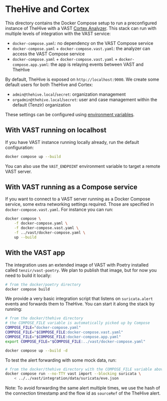 # TheHive and Cortex

This directory contains the Docker Compose setup to run a preconfigured instance
of TheHive with a VAST [Cortex Analyzer][cortex-analyzers-docs]. This stack can
run with multiple levels of integration with the VAST service:
- `docker-compose.yaml`: no dependency on the VAST Compose service
- `docker-compose.yaml` + `docker-compose.vast.yaml`: the analyzer can access
  the VAST Compose service
- `docker-compose.yaml` + `docker-compose.vast.yaml` +
  `docker-compose.app.yaml`: the app is relaying events between VAST and TheHive

By default, TheHive is exposed on `http://localhost:9000`. We create some
default users for both TheHive and Cortex:
- `admin@thehive.local`/`secret`: organization management
- `orgadmin@thehive.local`/`secret`: user and case management within the default
  (Tenzir) organization

These settings can be configured using [environment variables](env.example).

[cortex-analyzers-docs]: https://docs.thehive-project.org/cortex/

## With VAST running on localhost

If you have VAST instance running locally already, run the default configuration:

```bash
docker compose up --build
```

You can also use the `VAST_ENDPOINT` environment variable to target a remote
VAST server.

## With VAST running as a Compose service

If you want to connect to a VAST server running as a Docker Compose service,
some extra networking settings required. Those are specified in
`docker-compose.vast.yaml`. For instance you can run:

```bash
docker compose \
    -f docker-compose.yaml \
    -f docker-compose.vast.yaml \
    -f ../vast/docker-compose.yaml \
    up --build
```

## With the VAST app

The integration uses an extended image of VAST with Poetry installed called
`tenzir/vast-poetry`. We plan to publish that image, but for now you need to
build it locally:
```bash
# from the docker/poetry directory
docker compose build
```

We provide a very basic integration script that listens on `suricata.alert`
events and forwards them to TheHive. You can start it along the stack by
running:
```bash
# from the docker/thehive directory
# the COMPOSE_FILE variable is automatically picked up by Compose
COMPOSE_FILE="docker-compose.yaml"
COMPOSE_FILE="$COMPOSE_FILE:docker-compose.vast.yaml"
COMPOSE_FILE="$COMPOSE_FILE:docker-compose.app.yaml"
export COMPOSE_FILE="$COMPOSE_FILE:../vast/docker-compose.yaml"

docker compose up --build -d
```

To test the alert forwarding with some mock data, run:
```bash
# from the docker/thehive directory with the COMPOSE_FILE variable above
docker compose run --no-TTY vast import --blocking suricata \
    < ../../vast/integration/data/suricata/eve.json
```

Note: To avoid forwarding the same alert multiple times, we use the hash of the
connection timestamp and the flow id as `sourceRef` of the TheHive alert.
